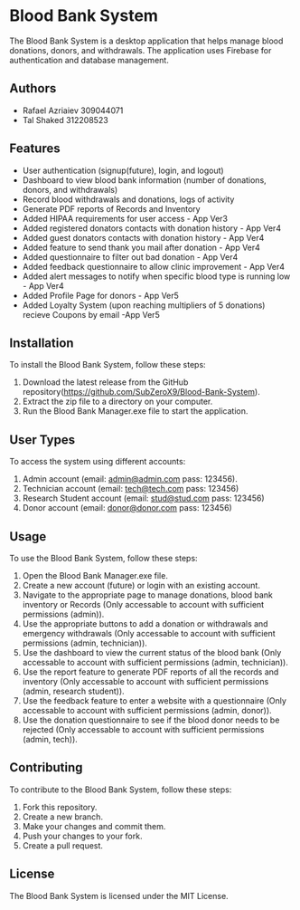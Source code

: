 # Blood Bank System

The Blood Bank System is a desktop application that helps manage blood donations, donors, and withdrawals. The application uses Firebase for authentication and database management.

## Authors

- Rafael Azriaiev 309044071
- Tal Shaked 312208523

## Features

- User authentication (signup(future), login, and logout)
- Dashboard to view blood bank information (number of donations, donors, and withdrawals)
- Record blood withdrawals and donations, logs of activity
- Generate PDF reports of Records and Inventory
- Added HIPAA requirements for user access - App Ver3
- Added registered donators contacts with donation history - App Ver4
- Added guest donators contacts with donation history - App Ver4
- Added feature to send thank you mail after donation - App Ver4
- Added questionnaire to filter out bad donation - App Ver4
- Added feedback questionnaire to allow clinic improvement - App Ver4
- Added alert messages to notify when specific blood type is running low - App Ver4
- Added Profile Page for donors - App Ver5
- Added Loyalty System (upon reaching multipliers of 5 donations) recieve Coupons by email -App Ver5

## Installation

To install the Blood Bank System, follow these steps:

1. Download the latest release from the GitHub repository(https://github.com/SubZeroX9/Blood-Bank-System).
2. Extract the zip file to a directory on your computer.
3. Run the Blood Bank Manager.exe file to start the application.

## User Types

To access the system using different accounts:

1. Admin account (email: admin@admin.com pass: 123456).
2. Technician account (email: tech@tech.com pass: 123456)
3. Research Student account (email: stud@stud.com pass: 123456)
4. Donor account (email: donor@donor.com pass: 123456)

## Usage

To use the Blood Bank System, follow these steps:

1. Open the Blood Bank Manager.exe file.
2. Create a new account (future) or login with an existing account.
3. Navigate to the appropriate page to manage donations, blood bank inventory or Records (Only accessable to account with sufficient permissions (admin)).
4. Use the appropriate buttons to add a donation or withdrawals and emergency withdrawals (Only accessable to account with sufficient permissions (admin, technician)).
5. Use the dashboard to view the current status of the blood bank (Only accessable to account with sufficient permissions (admin, technician)).
6. Use the report feature to generate PDF reports of all the records and inventory (Only accessable to account with sufficient permissions (admin, research student)).
7. Use the feedback feature to enter a website with a questionnaire (Only accessable to account with sufficient permissions (admin, donor)).
8. Use the donation questionnaire to see if the blood donor needs to be rejected (Only accessable to account with sufficient permissions (admin, tech)).

## Contributing

To contribute to the Blood Bank System, follow these steps:

1. Fork this repository.
2. Create a new branch.
3. Make your changes and commit them.
4. Push your changes to your fork.
5. Create a pull request.

## License

The Blood Bank System is licensed under the MIT License.

